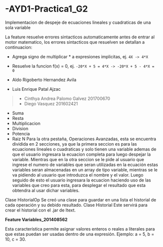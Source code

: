 # -AYD1-Practica1_G2
Implementacion de despeje de ecuaciones lineales y cuadraticas de una sola variable

La feature resuelve errores sintacticos automaticamente antes de entrar al motor matematico, los errores sintacticos que resuelven se detallan a continuacion:
* Agrega signo de multiplicar * a expresiones implicitas, ej. `4X -> 4*X`
* Resuelve la funcion f(x) = 0, ej. `-20*X + 5 = 4*X -> -20*X + 5 - 4*X = 0`

* Aldo Rigoberto Hernandez Avila
* Luis Enrique Patal Ajzac
>- Cinthya Andrea Palomo Galvez 201700670
>- Diego Vasquez 201602421
- Suma
- Resta
- Multiplicacion
- Division
- Potencia
- Raiz N
Para la otra pestaña, Operaciones Avanzadas, esta se encuentra dividida en 2 secciones, ya que la primera seccion es para las ecuaciones lineales o cuadraticas y solo tienen una variable ademas de que el usuario ingresara la ecuacion completa para luego despejar la variable. Mientras que en la otra seccion se le pide al usuario que ingrese el numero de variables que seran utilizadas en la ecuación estas variables seran almacenadas en un array de tipo variable, mientras se le va pidiendo al usuario que introduzca el nombre y el valor. Luego seguido de esto el usuario ingresara la ecuacion haciendo uso de las variables que creo para esta, para desplegar el resultado que esta obtendra al usar dichar variables.

Clase HistorialOp
Se creó una clase para guardar en una lista el historial de cada operación y su debido resultado.
Clase Historial
Este servirá para crear el historial con el .jar de Itext. 

<b>Feature Variables_201408562</b>

Esta característica permite asignar valores enteros o reales a literales para que estas puedan ser usadas dentro de una expresión. Ejemplo: a = 5, b = 10, c = 30.
